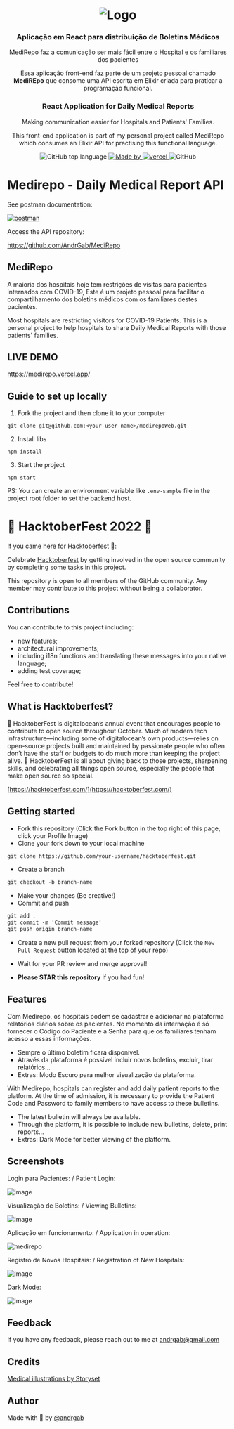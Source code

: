 <h1 align="center">
  <img alt="Logo" src="https://user-images.githubusercontent.com/57791712/119592166-52709080-bdae-11eb-8bfe-f9b0a68f4950.png">
</h1>

<h3 align="center">
  Aplicação em React para distribuição de Boletins Médicos
</h3>
<p align="center">MediRepo faz a comunicação ser mais fácil entre o Hospital e os familiares dos pacientes</p>
<p align="center">Essa aplicação front-end faz parte de um projeto pessoal chamado <b>MediREpo</b> que consome uma API escrita em Elixir criada para praticar a programação funcional.</p>

<h3 align="center">
  React Application for Daily Medical Reports
</h3>
<p align="center">Making communication easier for Hospitals and Patients' Families.</p>
<p align="center">This front-end application is part of my personal project called MediRepo which consumes an Elixir API for practising this functional language.</p>

<p align="center">
  <img alt="GitHub top language" src="https://img.shields.io/github/languages/top/Andrgab/medirepoWeb?color=6485e3&logo=React">

  <a href="https://www.linkedin.com/in/andrgab/" target="_blank" rel="noopener noreferrer">
    <img alt="Made by" src="https://img.shields.io/badge/made%20by-Andre%20Gabriel-ff69b4?logo=linkedin">
  </a>
  
  <a href="https://img.shields.io/github/deployments/andrgab/medirepoWeb/Production?label=Vercel&logo=Vercel" target="_blank" rel="noopener noreferrer">
    <img alt="vercel" src="https://img.shields.io/github/deployments/andrgab/medirepoWeb/Production?label=Vercel&logo=Vercel">
  </a>
  
  <img alt="GitHub" src="https://img.shields.io/github/license/Andrgab/medirepoWeb?color=ff69b4">
</p>

# Medirepo - Daily Medical Report API

See postman documentation:

[![postman](https://img.shields.io/badge/documentation%20in-postman-orange?logo=postman)](https://documenter.getpostman.com/view/15643514/TzzBpFsL)

Access the API repository:

<a href="https://github.com/AndrGab/MediRepo" target="_blank" rel="noopener noreferrer">
https://github.com/AndrGab/MediRepo
  </a>

## MediRepo

A maioria dos hospitais hoje tem restrições de visitas para pacientes internados com COVID-19,
Este é um projeto pessoal para facilitar o compartilhamento dos boletins médicos com os familiares
destes pacientes.

Most hospitals are restricting visitors for COVID-19 Patients. 
This is a personal project to help hospitals to share Daily Medical Reports with those patients' families.

## LIVE DEMO

<a href="https://medirepo.vercel.app/" target="_blank" rel="noopener noreferrer">
    https://medirepo.vercel.app/
  </a>
  
## Guide to set up locally

1. Fork the project and then clone it to your computer
```
git clone git@github.com:<your-user-name>/medirepoWeb.git
```

2. Install libs
```
npm install
```

3. Start the project
```
npm start
```

PS: You can create an environment variable like ``` .env-sample ``` file in the project root folder to set the backend host.

  
# 🎃 HacktoberFest 2022 🎃

If you came here for Hacktoberfest 🦇️:

Celebrate [Hacktoberfest](https://hacktoberfest.com/) by getting involved in the open source community by completing some tasks in this project.

This repository is open to all members of the GitHub community. Any member may contribute to this project without being a collaborator.

## Contributions

You can contribute to this project including:

- new features;
- architectural improvements;
- including i18n functions and translating these messages into your native language;
- adding test coverage;

Feel free to contribute!

## What is Hacktoberfest?

🎃 HacktoberFest is digitalocean’s annual event that encourages people to contribute to open source throughout October. Much of modern tech infrastructure—including some of digitalocean’s own products—relies on open-source projects built and maintained by passionate people who often don’t have the staff or budgets to do much more than keeping the project alive. 🎃 HacktoberFest is all about giving back to those projects, sharpening skills, and celebrating all things open source, especially the people that make open source so special.

[https://hacktoberfest.com/](https://hacktoberfest.com/)

## Getting started

- Fork this repository (Click the Fork button in the top right of this page, click your Profile Image)
- Clone your fork down to your local machine

```markdown
git clone https://github.com/your-username/hacktoberfest.git
```

- Create a branch

```markdown
git checkout -b branch-name
```

- Make your changes (Be creative!)
- Commit and push

```markdown
git add .
git commit -m 'Commit message'
git push origin branch-name
```

- Create a new pull request from your forked repository (Click the `New Pull Request` button located at the top of your repo)
- Wait for your PR review and merge approval!

- **Please STAR this repository** if you had fun!

## Features

Com Medirepo, os hospitais podem se cadastrar e adicionar na plataforma relatórios diários sobre os pacientes.
No momento da internação é só fornecer o Código do Paciente e a Senha para que os familiares tenham acesso a essas informações.

- Sempre o último boletim ficará disponível.
- Através da plataforma é possível incluir novos boletins, excluir, tirar relatórios...
- Extras: Modo Escuro para melhor visualização da plataforma.

With Medirepo, hospitals can register and add daily patient reports to the platform.
At the time of admission, it is necessary to provide the Patient Code and Password to family members to have access to these bulletins.

- The latest bulletin will always be available.
- Through the platform, it is possible to include new bulletins, delete, print reports...
- Extras: Dark Mode for better viewing of the platform.

## Screenshots

Login para Pacientes: / Patient Login:

![image](https://user-images.githubusercontent.com/57791712/127754661-4279dcd2-8252-45ac-adea-3684f0e28972.png)

Visualização de Boletins: / Viewing Bulletins:

![image](https://user-images.githubusercontent.com/57791712/127754690-51a1033e-eb33-4c91-8ea2-08270263678a.png)

Aplicação em funcionamento: / Application in operation:

![medirepo](https://user-images.githubusercontent.com/57791712/127754803-54cae4a3-7161-4fe6-989c-c4d6f962ec25.gif)

Registro de Novos Hospitais: / Registration of New Hospitals:

![image](https://user-images.githubusercontent.com/57791712/127754708-11d59452-8848-4e54-92cc-b3c18ff9e7d5.png)

Dark Mode:

![image](https://user-images.githubusercontent.com/57791712/127754886-bd8a0c29-ba86-4988-a139-fd13ba1ac602.png)

## Feedback

If you have any feedback, please reach out to me at andrgab@gmail.com

## Credits

<a href="https://storyset.com/medical">Medical illustrations by Storyset</a>

## Author

Made with :purple_heart: by [@andrgab](https://www.github.com/andrgab)
